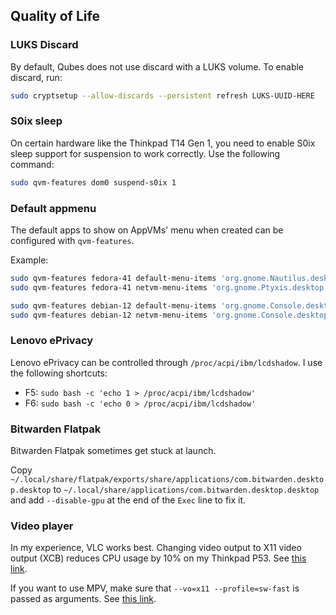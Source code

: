 ## Quality of Life

### LUKS Discard

By default, Qubes does not use discard with a LUKS volume. To enable discard, run:

```bash
sudo cryptsetup --allow-discards --persistent refresh LUKS-UUID-HERE
```

### S0ix sleep

On certain hardware like the Thinkpad T14 Gen 1, you need to enable S0ix sleep support for suspension to work correctly. Use the following command:

```bash
sudo qvm-features dom0 suspend-s0ix 1
```

### Default appmenu

The default apps to show on AppVMs' menu when created can be configured with `qvm-features`.

Example:

```bash
sudo qvm-features fedora-41 default-menu-items 'org.gnome.Nautilus.desktop org.gnome.Ptyxis.desktop'
sudo qvm-features fedora-41 netvm-menu-items 'org.gnome.Ptyxis.desktop'

sudo qvm-features debian-12 default-menu-items 'org.gnome.Console.desktop org.gnome.Nautilus.desktop'
sudo qvm-features debian-12 netvm-menu-items 'org.gnome.Console.desktop'
```

### Lenovo ePrivacy

Lenovo ePrivacy can be controlled through `/proc/acpi/ibm/lcdshadow`. I use the following shortcuts:

- F5: `sudo bash -c 'echo 1 > /proc/acpi/ibm/lcdshadow'`
- F6: `sudo bash -c 'echo 0 > /proc/acpi/ibm/lcdshadow'`

### Bitwarden Flatpak

Bitwarden Flatpak sometimes get stuck at launch.

Copy `~/.local/share/flatpak/exports/share/applications/com.bitwarden.desktop.desktop` to `~/.local/share/applications/com.bitwarden.desktop.desktop`
and add `--disable-gpu` at the end of the `Exec` line to fix it.

### Video player

In my experience, VLC works best. Changing video output to X11 video output (XCB) reduces CPU usage by 10% on my Thinkpad P53. See [this link](https://forum.qubes-os.org/t/vlc-video-playback-cpu-usage-improvement/23363).

If you want to use MPV, make sure that `--vo=x11 --profile=sw-fast` is passed as arguments. See [this link](https://forum.qubes-os.org/t/improving-video-playback-speed/21906).

